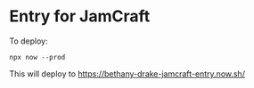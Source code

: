 # Entry for JamCraft
To deploy:
```
npx now --prod
```
This will deploy to https://bethany-drake-jamcraft-entry.now.sh/
